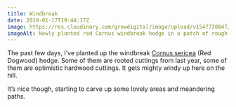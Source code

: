 ```yaml
---
title: Windbreak
date: 2019-01-17T19:44:17Z
image: https://res.cloudinary.com/growdigital/image/upload/v1547720847/hedge-6A5FC031.jpg
imageAlt: Newly planted red Cornus windbreak hedge in a patch of rough grass
---
```


The past few days, I’ve planted up the windbreak [Cornus sericea](http://temperate.theferns.info/viewtropical.php?id=Cornus+sericea) (Red Dogwood) hedge. Some of them are rooted cuttings from last year, some of them are optimistic hardwood cuttings. It gets mighty windy up here on the hill.

It’s nice though, starting to carve up some lovely areas and meandering paths.
